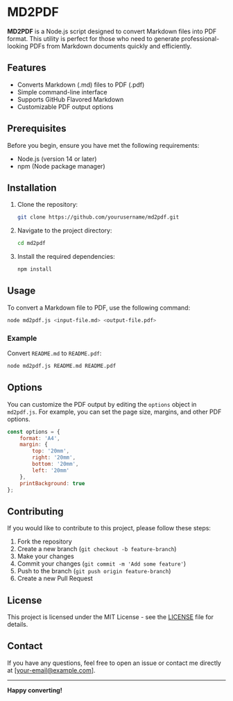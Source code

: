 # MD2PDF

**MD2PDF** is a Node.js script designed to convert Markdown files into PDF format. This utility is perfect for those who need to generate professional-looking PDFs from Markdown documents quickly and efficiently.

## Features

- Converts Markdown (.md) files to PDF (.pdf)
- Simple command-line interface
- Supports GitHub Flavored Markdown
- Customizable PDF output options

## Prerequisites

Before you begin, ensure you have met the following requirements:

- Node.js (version 14 or later)
- npm (Node package manager)

## Installation

1. Clone the repository:
    ```bash
    git clone https://github.com/yourusername/md2pdf.git
    ```
2. Navigate to the project directory:
    ```bash
    cd md2pdf
    ```
3. Install the required dependencies:
    ```bash
    npm install
    ```

## Usage

To convert a Markdown file to PDF, use the following command:

```bash
node md2pdf.js <input-file.md> <output-file.pdf>
```

### Example

Convert `README.md` to `README.pdf`:

```bash
node md2pdf.js README.md README.pdf
```

## Options

You can customize the PDF output by editing the `options` object in `md2pdf.js`. For example, you can set the page size, margins, and other PDF options.

```javascript
const options = {
    format: 'A4',
    margin: {
        top: '20mm',
        right: '20mm',
        bottom: '20mm',
        left: '20mm'
    },
    printBackground: true
};
```

## Contributing

If you would like to contribute to this project, please follow these steps:

1. Fork the repository
2. Create a new branch (`git checkout -b feature-branch`)
3. Make your changes
4. Commit your changes (`git commit -m 'Add some feature'`)
5. Push to the branch (`git push origin feature-branch`)
6. Create a new Pull Request

## License

This project is licensed under the MIT License - see the [LICENSE](LICENSE) file for details.

## Contact

If you have any questions, feel free to open an issue or contact me directly at [your-email@example.com].

---

**Happy converting!**